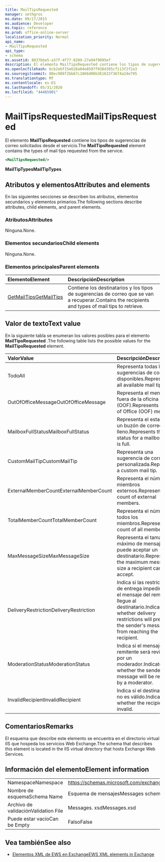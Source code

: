 ```yaml
---
title: MailTipsRequested
manager: sethgros
ms.date: 09/17/2015
ms.audience: Developer
ms.topic: reference
ms.prod: office-online-server
localization_priority: Normal
api_name:
- MailTipsRequested
api_type:
- schema
ms.assetid: 8037bbe5-a37f-4f77-8209-27a94f9095ef
description: El elemento MailTipsRequested contiene los tipos de sugerencias de correo solicitados desde el servicio.
ms.openlocfilehash: bcb2ebf15e628a04e8507f938d385cf113f2f2a3
ms.sourcegitcommit: 88ec988f2bb67c1866d06b361615f3674a24e795
ms.translationtype: MT
ms.contentlocale: es-ES
ms.lasthandoff: 05/31/2020
ms.locfileid: "44465901"
---
```

# <a name="mailtipsrequested"></a><span data-ttu-id="26c18-103">MailTipsRequested</span><span class="sxs-lookup"><span data-stu-id="26c18-103">MailTipsRequested</span></span>

<span data-ttu-id="26c18-104">El elemento **MailTipsRequested** contiene los tipos de sugerencias de correo solicitados desde el servicio.</span><span class="sxs-lookup"><span data-stu-id="26c18-104">The **MailTipsRequested** element contains the types of mail tips requested from the service.</span></span> 
  
```XML
<MailTipsRequested/>
```

 <span data-ttu-id="26c18-105">**MailTipTypes**</span><span class="sxs-lookup"><span data-stu-id="26c18-105">**MailTipTypes**</span></span>
## <a name="attributes-and-elements"></a><span data-ttu-id="26c18-106">Atributos y elementos</span><span class="sxs-lookup"><span data-stu-id="26c18-106">Attributes and elements</span></span>

<span data-ttu-id="26c18-107">En las siguientes secciones se describen los atributos, elementos secundarios y elementos primarios.</span><span class="sxs-lookup"><span data-stu-id="26c18-107">The following sections describe attributes, child elements, and parent elements.</span></span>
  
### <a name="attributes"></a><span data-ttu-id="26c18-108">Atributos</span><span class="sxs-lookup"><span data-stu-id="26c18-108">Attributes</span></span>

<span data-ttu-id="26c18-109">Ninguna.</span><span class="sxs-lookup"><span data-stu-id="26c18-109">None.</span></span>
  
### <a name="child-elements"></a><span data-ttu-id="26c18-110">Elementos secundarios</span><span class="sxs-lookup"><span data-stu-id="26c18-110">Child elements</span></span>

<span data-ttu-id="26c18-111">Ninguna.</span><span class="sxs-lookup"><span data-stu-id="26c18-111">None.</span></span>
  
### <a name="parent-elements"></a><span data-ttu-id="26c18-112">Elementos principales</span><span class="sxs-lookup"><span data-stu-id="26c18-112">Parent elements</span></span>

|<span data-ttu-id="26c18-113">**Elemento**</span><span class="sxs-lookup"><span data-stu-id="26c18-113">**Element**</span></span>|<span data-ttu-id="26c18-114">**Descripción**</span><span class="sxs-lookup"><span data-stu-id="26c18-114">**Description**</span></span>|
|:-----|:-----|
|[<span data-ttu-id="26c18-115">GetMailTips</span><span class="sxs-lookup"><span data-stu-id="26c18-115">GetMailTips</span></span>](getmailtips.md) <br/> |<span data-ttu-id="26c18-116">Contiene los destinatarios y los tipos de sugerencias de correo que se van a recuperar.</span><span class="sxs-lookup"><span data-stu-id="26c18-116">Contains the recipients and types of mail tips to retrieve.</span></span>  <br/> |
   
## <a name="text-value"></a><span data-ttu-id="26c18-117">Valor de texto</span><span class="sxs-lookup"><span data-stu-id="26c18-117">Text value</span></span>

<span data-ttu-id="26c18-118">En la siguiente tabla se enumeran los valores posibles para el elemento **MailTipsRequested** .</span><span class="sxs-lookup"><span data-stu-id="26c18-118">The following table lists the possible values for the **MailTipsRequested** element.</span></span> 
  
|<span data-ttu-id="26c18-119">**Valor**</span><span class="sxs-lookup"><span data-stu-id="26c18-119">**Value**</span></span>|<span data-ttu-id="26c18-120">**Descripción**</span><span class="sxs-lookup"><span data-stu-id="26c18-120">**Description**</span></span>|
|:-----|:-----|
|<span data-ttu-id="26c18-121">Todo</span><span class="sxs-lookup"><span data-stu-id="26c18-121">All</span></span>  <br/> |<span data-ttu-id="26c18-122">Representa todas las sugerencias de correo disponibles.</span><span class="sxs-lookup"><span data-stu-id="26c18-122">Represents all available mail tips.</span></span>  <br/> |
|<span data-ttu-id="26c18-123">OutOfOfficeMessage</span><span class="sxs-lookup"><span data-stu-id="26c18-123">OutOfOfficeMessage</span></span>  <br/> |<span data-ttu-id="26c18-124">Representa el mensaje de fuera de la oficina (OOF).</span><span class="sxs-lookup"><span data-stu-id="26c18-124">Represents the Out of Office (OOF) message.</span></span>  <br/> |
|<span data-ttu-id="26c18-125">MailboxFullStatus</span><span class="sxs-lookup"><span data-stu-id="26c18-125">MailboxFullStatus</span></span>  <br/> |<span data-ttu-id="26c18-126">Representa el estado de un buzón de correo lleno.</span><span class="sxs-lookup"><span data-stu-id="26c18-126">Represents the status for a mailbox that is full.</span></span>  <br/> |
|<span data-ttu-id="26c18-127">CustomMailTip</span><span class="sxs-lookup"><span data-stu-id="26c18-127">CustomMailTip</span></span>  <br/> |<span data-ttu-id="26c18-128">Representa una sugerencia de correo personalizada.</span><span class="sxs-lookup"><span data-stu-id="26c18-128">Represents a custom mail tip.</span></span>  <br/> |
|<span data-ttu-id="26c18-129">ExternalMemberCount</span><span class="sxs-lookup"><span data-stu-id="26c18-129">ExternalMemberCount</span></span>  <br/> |<span data-ttu-id="26c18-130">Representa el número de miembros externos.</span><span class="sxs-lookup"><span data-stu-id="26c18-130">Represents the count of external members.</span></span>  <br/> |
|<span data-ttu-id="26c18-131">TotalMemberCount</span><span class="sxs-lookup"><span data-stu-id="26c18-131">TotalMemberCount</span></span>  <br/> |<span data-ttu-id="26c18-132">Representa el número de todos los miembros.</span><span class="sxs-lookup"><span data-stu-id="26c18-132">Represents the count of all members.</span></span>  <br/> |
|<span data-ttu-id="26c18-133">MaxMessageSize</span><span class="sxs-lookup"><span data-stu-id="26c18-133">MaxMessageSize</span></span>  <br/> |<span data-ttu-id="26c18-134">Representa el tamaño máximo de mensaje que puede aceptar un destinatario.</span><span class="sxs-lookup"><span data-stu-id="26c18-134">Represents the maximum message size a recipient can accept.</span></span>  <br/> |
|<span data-ttu-id="26c18-135">DeliveryRestriction</span><span class="sxs-lookup"><span data-stu-id="26c18-135">DeliveryRestriction</span></span>  <br/> |<span data-ttu-id="26c18-136">Indica si las restricciones de entrega impedirán que el mensaje del remitente llegue al destinatario.</span><span class="sxs-lookup"><span data-stu-id="26c18-136">Indicates whether delivery restrictions will prevent the sender's message from reaching the recipient.</span></span>  <br/> |
|<span data-ttu-id="26c18-137">ModerationStatus</span><span class="sxs-lookup"><span data-stu-id="26c18-137">ModerationStatus</span></span>  <br/> |<span data-ttu-id="26c18-138">Indica si el mensaje del remitente será revisado por un moderador.</span><span class="sxs-lookup"><span data-stu-id="26c18-138">Indicates whether the sender's message will be reviewed by a moderator.</span></span>  <br/> |
|<span data-ttu-id="26c18-139">InvalidRecipient</span><span class="sxs-lookup"><span data-stu-id="26c18-139">InvalidRecipient</span></span>  <br/> |<span data-ttu-id="26c18-140">Indica si el destinatario no es válido.</span><span class="sxs-lookup"><span data-stu-id="26c18-140">Indicates whether the recipient is invalid.</span></span>  <br/> |
   
## <a name="remarks"></a><span data-ttu-id="26c18-141">Comentarios</span><span class="sxs-lookup"><span data-stu-id="26c18-141">Remarks</span></span>

<span data-ttu-id="26c18-142">El esquema que describe este elemento se encuentra en el directorio virtual IIS que hospeda los servicios Web Exchange.</span><span class="sxs-lookup"><span data-stu-id="26c18-142">The schema that describes this element is located in the IIS virtual directory that hosts Exchange Web Services.</span></span>
  
## <a name="element-information"></a><span data-ttu-id="26c18-143">Información del elemento</span><span class="sxs-lookup"><span data-stu-id="26c18-143">Element information</span></span>

|||
|:-----|:-----|
|<span data-ttu-id="26c18-144">Namespace</span><span class="sxs-lookup"><span data-stu-id="26c18-144">Namespace</span></span>  <br/> |https://schemas.microsoft.com/exchange/services/2006/messages  <br/> |
|<span data-ttu-id="26c18-145">Nombre de esquema</span><span class="sxs-lookup"><span data-stu-id="26c18-145">Schema Name</span></span>  <br/> |<span data-ttu-id="26c18-146">Esquema de mensajes</span><span class="sxs-lookup"><span data-stu-id="26c18-146">Messages schema</span></span>  <br/> |
|<span data-ttu-id="26c18-147">Archivo de validación</span><span class="sxs-lookup"><span data-stu-id="26c18-147">Validation File</span></span>  <br/> |<span data-ttu-id="26c18-148">Messages. xsd</span><span class="sxs-lookup"><span data-stu-id="26c18-148">Messages.xsd</span></span>  <br/> |
|<span data-ttu-id="26c18-149">Puede estar vacío</span><span class="sxs-lookup"><span data-stu-id="26c18-149">Can be Empty</span></span>  <br/> |<span data-ttu-id="26c18-150">Falso</span><span class="sxs-lookup"><span data-stu-id="26c18-150">False</span></span>  <br/> |
   
## <a name="see-also"></a><span data-ttu-id="26c18-151">Vea también</span><span class="sxs-lookup"><span data-stu-id="26c18-151">See also</span></span>



- [<span data-ttu-id="26c18-152">Elementos XML de EWS en Exchange</span><span class="sxs-lookup"><span data-stu-id="26c18-152">EWS XML elements in Exchange</span></span>](ews-xml-elements-in-exchange.md)

